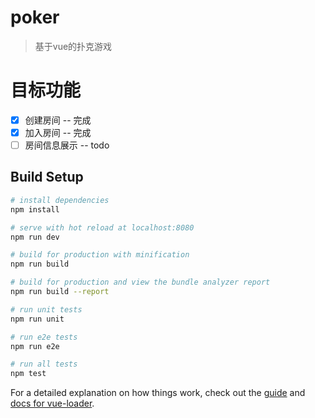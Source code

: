 # poker

> 基于vue的扑克游戏

# 目标功能

- [x] 创建房间 -- 完成
- [x] 加入房间 -- 完成
- [ ] 房间信息展示 -- todo

## Build Setup

``` bash
# install dependencies
npm install

# serve with hot reload at localhost:8080
npm run dev

# build for production with minification
npm run build

# build for production and view the bundle analyzer report
npm run build --report

# run unit tests
npm run unit

# run e2e tests
npm run e2e

# run all tests
npm test
```

For a detailed explanation on how things work, check out the [guide](http://vuejs-templates.github.io/webpack/) and [docs for vue-loader](http://vuejs.github.io/vue-loader).
